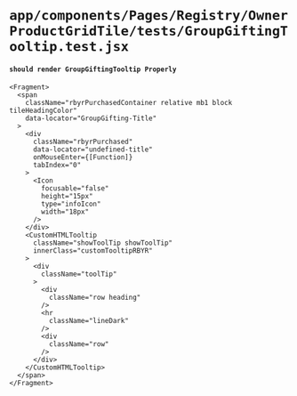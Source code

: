 # `app/components/Pages/Registry/OwnerProductGridTile/tests/GroupGiftingTooltip.test.jsx`

#### `should render GroupGiftingTooltip Properly`

```
<Fragment>
  <span
    className="rbyrPurchasedContainer relative mb1 block tileHeadingColor"
    data-locator="GroupGifting-Title"
  >
    <div
      className="rbyrPurchased"
      data-locator="undefined-title"
      onMouseEnter={[Function]}
      tabIndex="0"
    >
      <Icon
        focusable="false"
        height="15px"
        type="infoIcon"
        width="18px"
      />
    </div>
    <CustomHTMLTooltip
      className="showToolTip showToolTip"
      innerClass="customTooltipRBYR"
    >
      <div
        className="toolTip"
      >
        <div
          className="row heading"
        />
        <hr
          className="lineDark"
        />
        <div
          className="row"
        />
      </div>
    </CustomHTMLTooltip>
  </span>
</Fragment>
```

